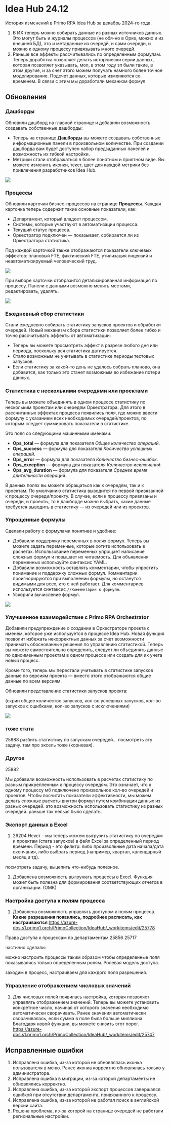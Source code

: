 # Idea Hub 24.12

История изменений в Primo RPA Idea Hub за декабрь 2024-го года.

1. В ИХ теперь можно собирать данные из разных источников данных. Это могут быть и журналы процессов (не обя-но в Орке, можно и из внешней БД), это и метаданные из очередй, и сами очереди, и можно к одному процессу привязывать много очередй.
1. Раньше все эффекты рассчитывались по определенным формулам. Теперь доработка позволяет делать исторчиески серии данных, которая позволяет указывать, мол, в этом году зп были такие, в этом другие, и за счет этого можем получать намного более точное моделирование. Подсчет данных, которые изменяются со временем. В связи с этим мы доработали механизм формул



## Обновления

### Дашборды

Обновили дашборд на главной странице и добавили возможность создавать собственные дашборды:
* Теперь на странице **Дашборды** вы можете создавать собственные информационные панели в произвольном количестве. При создании дашборда вам будет доступен набор предзаданных панелей и возможность их гибкой настройки. 
* Метрики стали отображаться в более понятном и приятном виде. Вы можете изменить иконки, текст, цвет для каждой метрики без привлечения разработчиков Idea Hub. 

![](<../../release-notes/resources/idea-hub/main-dashboard.png>)


### Процессы

Обновили карточки бизнес-процессов на странице **Процессы**. Каждая карточка теперь содержит такие основные показатели, как:
- Департамент, который владеет процессом.
- Системы, которые участвуют в автоматизации процесса.
- Текущий статус процесса.
- Оркестратор подключен — показывает, собирается ли из Оркестратора статистика.

Под каждой карточкой также отображаются показатели ключевых эффектов: плановый FTE, фактический FTE, утилизация лицензий и неавтоматизируемый человеческий труд.

![](<../../release-notes/resources/idea-hub/processes-cards.png>)

При выборе карточки отобразится детализированная информация по процессу. Панели с данными возможно менять местами, редактировать, удалять.

![](<../../release-notes/resources/idea-hub/process-card-details.png>)


### Ежедневный сбор статистики

Стали ежедневно собирать статистику запусков проектов и обработки очередей. Новый механизм сбора статистики позволяет более гибко и точно рассчитывать эффекты от автоматизации:
* Теперь вы можете просмотреть эффект в разрезе любого дня или периода, поскольку вся статистика датируется.
* Стало возможным не учитывать в статистике периоды тестовых запусков.
* Если статистику за какой-то день не удалось собрать планово, она добавится, как только это станет возможным во избежание потери данных.


### Статистика с несколькими очередями или проектами

Теперь вы можете объединять в одном процессе статистику по нескольким проектам или очередям Оркестратора. Для этого в рассчитанных эффектах процесса появились поля, где можно ввести формулу с указанием всех необходимых очередей/проектов, по которым следует суммировать показатели в статистике.

Это поля со следующими машинными именами:
* **Ops_total** — формула для показателя *Общее количество операций*.  
* **Ops_success** — формула для показателя *Количество успешных операций*.
* **Ops_error** — формула для показателя *Количество бизнес-ошибок*.
* **Ops_exception** — формула для показателя *Количество исключений*.
* **Ops_avg_duration** — формула для показателя *Среднее время длительности операций*.

В данных полях вы можете обращаться как к очередям, так и к проектам. По умолчанию статистика выводится по первой привязанной к процессу очереди/проекту. В случае, если к процессу привязаны и очереди, и проекты, то в дашборде можно выбрать, какие данные требуется выводить в статистику — из очередей или из проектов. 


### Упрощенные формулы

Сделали работу с формулами понятнее и удобнее:
* Добавили поддержку переменных в полях формул. Теперь вы можете задать переменные, которые хотите использовать в расчетах. Использование переменных упрощает написание сложных формул и повышает их читаемость. Для объявления переменных используйте синтаксис YAML.
* Добавили возможность оставлять комментарии, чтобы упростить понимание и поддержку сложных формул. Комментарии проигнорируются при выполнении формулы, но останутся видимыми для всех, кто с ней работает. Для комментариев используется синтаксис `//Комментарий к формуле`.
* Ускорили вычисление формул. 

![](<../../release-notes/resources/idea-hub/vars-in-formula.png>)


### Улучшенное взаимодействие с Primo RPA Orchestrator 

Добавили предупреждение о создании в Оркестраторе проекта с именем, которое уже используется в процессе Idea Hub. Новая функция позволит избежать некорректных данных за счет возможности принимать обоснованные решения по управлению статистикой. Теперь вы можете самостоятельно определить, следует ли объединять данные по одноименным проектам в одном процессе или создать для их учета новый процесс.

Кроме того, теперь мы перестали учитывать в статистике запусков данные по версиям проекта — вместо этого отображаются общие данные по всем версиям.

Обновили представление статистики запусков проекта:

(скрин общее количество запусков, кол-во успешных запусков, кол-во запусков с ошибками, кол-во запусков с исключениями)

![](<../../.gitbook/assets1/idea-hub/>)





### тоже стата
25888  разбить статистику по запускам очередей...
посмотреть эту задачу. там про эксель тоже (корневая).


### Другое
25882

Мы добавили возможность использовать в расчетах статистику по разным прикрепленным к процессу очередям. Это означает, что к одному процессу мб подключено произвольное кол-во очередей и проектов. Чтобы посчитать показатели эффективности, мы можем делать сложные расчеты внутри формул путем комбинации данных из разных очередей. 
это возможность использовать статистику из разных очередей. раньше так нельзя было сделать.



### Экспорт данных в Excel

1. 26204 Некст - мы теперь можем выгрузить статистику по очередям и проектам (стата запусков) в файл Excel за определенный период времени. Период - это фильтр: либо произвольные дата начала/дата окончания, либо выбрать период (например, квартал, календарный месяц и тд). 

посмотреть задачу, выцепить что-нибудь полезное.


1. Добавлена возможность выгружать процессы в Excel. Функция может быть полезна для формирования соответствующих отчетов в организации. (ОМК)


### Настройка доступа к полям процесса

1. Добавлена возможность управлять доступом к полям процесса. **Какие разрешения появились, подробнее расписать, как настраиваются** https://azure-dos.s1.primo1.orch/PrimoCollection/IdeaHub/_workitems/edit/25778

Права доступа к процессам по департаментам
25856
25717


частично сделали:


можно настроить процессы таким образом чтобы определенные поля показывались только определенным ролям. Ролевая модель доступа.


заходим в процесс, настраиваем для каждого поля разрешения.




### Управление отображением числовых значений

1. Для числовых полей появилась настройка, которая позволяет управлять отображением значений. Теперь вы можете установить конкретное число, начиная от которого значения необходимо автоматически сворачивать. Ранее значения автоматически сворачивалась, если сумма в поле была больше миллиона. Благодаря новой функции, вы можете снизить этот порог.   https://azure-dos.s1.primo1.orch/PrimoCollection/IdeaHub/_workitems/edit/25747






## Исправленные ошибки

1. Исправлена ошибка, из-за которой не обновлялась иконка пользователя в меню. Ранее иконка корректно обновлялась только у администратора. 
1. Исправлена ошибка в миграции, из-за которой департаменты не обновлялись корректно. 
1. Исправлена ошибка, из-за которой экспорт процессов завершался ошибкой при отсутствии департамента, привязанного к процессу. 
1. Исправлена ошибка, из-за которой не работал поиск в английской версии сайта.
1. Решена проблема, из-за которой на странице очередей не работали региональные настройки. 


